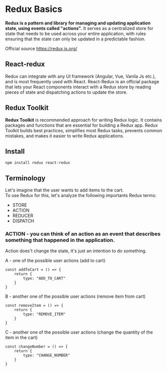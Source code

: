 # Redux Basics

**Redux is a pattern and library for managing and updating application state, using events called "actions".** It serves as a centralized store for state that needs to be used across your entire application, with rules ensuring that the state can only be updated in a predictable fashion.

Official source https://redux.js.org/

## React-redux

Redux can integrate with any UI framework (Angular, Vue, Vanila Js etc.), and is most frequently used with React. React-Redux is an official package that lets your React components interact with a Redux store by reading pieces of state and dispatching actions to update the store.

## Redux Toolkit

**Redux Toolkit** is recommended approach for writing Redux logic. It contains packages and functions that are essential for building a Redux app. Redux Toolkit builds best practices, simplifies most Redux tasks, prevents common mistakes, and makes it easier to write Redux applications.

## Install 
```
npm install redux react-redux
```

## Terminology

Let's imagine that the user wants to add items to the cart. \
To use Redux for this, let's analyze the following importants Redux terms:
- STORE
- ACTION
- REDUCER
- DISPATCH
  
### ACTION - you can think of an action as an event that describes something that happened in the application.
Action does't change the state, it's just an intention to do something. 

A - one of the possible user actions (add to cart)

```
const addToCart = () => {
    return {
        type: "ADD_TO_CART"
    }
}
```

B - another one of the possible user actions (remove item from cart)

```
const removeItem = () => {
    return {
        type: "REMOVE_ITEM"
    }
}
```

C - another one of the possible user actions (change the quantity of the item in the cart)

```
const changeNumber = () => {
    return {
        type: "CHANGE_NUMBER"
    }
}
```
